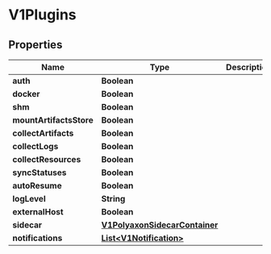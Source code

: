 

# V1Plugins


## Properties

Name | Type | Description | Notes
------------ | ------------- | ------------- | -------------
**auth** | **Boolean** |  |  [optional]
**docker** | **Boolean** |  |  [optional]
**shm** | **Boolean** |  |  [optional]
**mountArtifactsStore** | **Boolean** |  |  [optional]
**collectArtifacts** | **Boolean** |  |  [optional]
**collectLogs** | **Boolean** |  |  [optional]
**collectResources** | **Boolean** |  |  [optional]
**syncStatuses** | **Boolean** |  |  [optional]
**autoResume** | **Boolean** |  |  [optional]
**logLevel** | **String** |  |  [optional]
**externalHost** | **Boolean** |  |  [optional]
**sidecar** | [**V1PolyaxonSidecarContainer**](V1PolyaxonSidecarContainer.md) |  |  [optional]
**notifications** | [**List&lt;V1Notification&gt;**](V1Notification.md) |  |  [optional]



